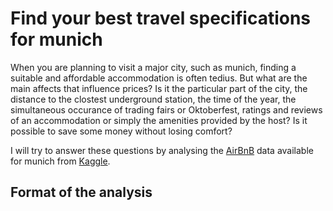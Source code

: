 # Find your best travel specifications for munich

When you are planning to visit a major city, such as munich, finding a suitable and affordable accommodation is often tedius. But what are the main affects that influence prices? Is it the particular part of the city, the distance to the clostest underground station, the time of the year, the simultaneous occurance of trading fairs or Oktoberfest, ratings and reviews of an accommodation or simply the amenities provided by the host? Is it possible to save some money without losing comfort?

I will try to answer these questions by analysing the [AirBnB](https://www.kaggle.com/datasets/chriskue/munich-airbnb-data) data available for munich from [Kaggle](https://www.kaggle.com/). 

## Format of the analysis


